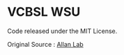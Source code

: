 # VCBSL WSU



Code released under the MIT License.

Original Source : [Allan Lab](https://github.com/mpa139/allanlab)